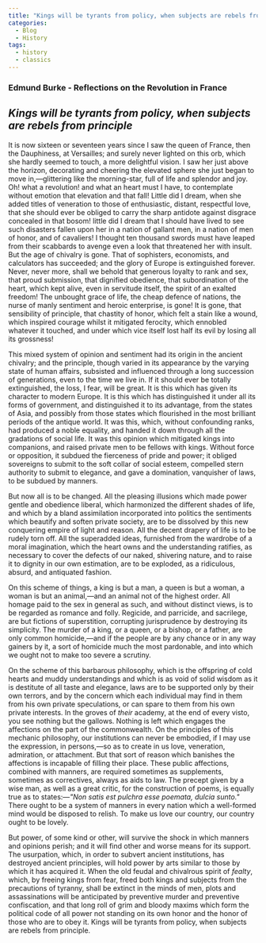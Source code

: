 ```yaml
---
title: "Kings will be tyrants from policy, when subjects are rebels from principle"
categories:
  - Blog
  - History
tags:
  - history
  - classics
--- 
```


### Edmund Burke - Reflections on the Revolution in France

## *Kings will be tyrants from policy, when subjects are rebels from principle*

It is now sixteen or seventeen years since I saw the queen of France, then the Dauphiness, at Versailles; and surely never lighted on this orb, which she hardly seemed to touch, a more delightful vision. I saw her just above the horizon, decorating and cheering the elevated sphere she just began to move in,—glittering like the morning-star, full of life and splendor and joy. Oh! what a revolution! and what an heart must I have, to contemplate without emotion that elevation and that fall! Little did I dream, when she added titles of veneration to those of enthusiastic, distant, respectful love, that she should ever be obliged to carry the sharp antidote against disgrace concealed in that bosom! little did I dream that I should have lived to see such disasters fallen upon her in a nation of gallant men, in a nation of men of honor, and of cavaliers! I thought ten thousand swords must have leaped from their scabbards to avenge even a look that threatened her with insult. But the age of chivalry is gone. That of sophisters, economists, and calculators has succeeded; and the glory of Europe is extinguished forever. Never, never more, shall we behold that generous loyalty to rank and sex, that proud submission, that dignified obedience, that subordination of the heart, which kept alive, even in servitude itself, the spirit of an exalted freedom! The unbought grace of life, the cheap defence of nations, the nurse of manly sentiment and heroic enterprise, is gone! It is gone, that sensibility of principle, that chastity of honor, which felt a stain like a wound, which inspired courage whilst it mitigated ferocity, which ennobled whatever it touched, and under which vice itself lost half its evil by losing all its grossness!

This mixed system of opinion and sentiment had its origin in the ancient chivalry; and the principle, though varied in its appearance by the varying state of human affairs, subsisted and influenced through a long succession of generations, even to the time we live in. If it should ever be totally extinguished, the loss, I fear, will be great. It is this which has given its character to modern Europe. It is this which has distinguished it under all its forms of government, and distinguished it to its advantage, from the states of Asia, and possibly from those states which flourished in the most brilliant periods of the antique world. It was this, which, without confounding ranks, had produced a noble equality, and handed it down through all the gradations of social life. It was this opinion which mitigated kings into companions, and raised private men to be fellows with kings. Without force or opposition, it subdued the fierceness of pride and power; it obliged sovereigns to submit to the soft collar of social esteem, compelled stern authority to submit to elegance, and gave a domination, vanquisher of laws, to be subdued by manners.

But now all is to be changed. All the pleasing illusions which made power gentle and obedience liberal, which harmonized the different shades of life, and which by a bland assimilation incorporated into politics the sentiments which beautify and soften private society, are to be dissolved by this new conquering empire of light and reason. All the decent drapery of life is to be rudely torn off. All the superadded ideas, furnished from the wardrobe of a moral imagination, which the heart owns and the understanding ratifies, as necessary to cover the defects of our naked, shivering nature, and to raise it to dignity in our own estimation, are to be exploded, as a ridiculous, absurd, and antiquated fashion.

On this scheme of things, a king is but a man, a queen is but a woman, a woman is but an animal,—and an animal not of the highest order. All homage paid to the sex in general as such, and without distinct views, is to be regarded as romance and folly. Regicide, and parricide, and sacrilege, are but fictions of superstition, corrupting jurisprudence by destroying its simplicity. The murder of a king, or a queen, or a bishop, or a father, are only common homicide,—and if the people are by any chance or in any way gainers by it, a sort of homicide much the most pardonable, and into which we ought not to make too severe a scrutiny.

On the scheme of this barbarous philosophy, which is the offspring of cold hearts and muddy understandings and which is as void of solid wisdom as it is destitute of all taste and elegance, laws are to be supported only by their own terrors, and by the concern which each individual may find in them from his own private speculations, or can spare to them from his own private interests. In the groves of *their* academy, at the end of every visto, you see nothing but the gallows. Nothing is left which engages the affections on the part of the commonwealth. On the principles of this mechanic philosophy, our institutions can never be embodied, if I may use the expression, in persons,—so as to create in us love, veneration, admiration, or attachment. But that sort of reason which banishes the affections is incapable of filling their place. These public affections, combined with manners, are required sometimes as supplements, sometimes as correctives, always as aids to law. The precept given by a wise man, as well as a great critic, for the construction of poems, is equally true as to states:—*"Non satis est pulchra esse poemata, dulcia sunto."* There ought to be a system of manners in every nation which a well-formed mind would be disposed to relish. To make us love our country, our country ought to be lovely.

But power, of some kind or other, will survive the shock in which manners and opinions perish; and it will find other and worse means for its support. The usurpation, which, in order to subvert ancient institutions, has destroyed ancient principles, will hold power by arts similar to those by which it has acquired it. When the old feudal and chivalrous spirit of *fealty*, which, by freeing kings from fear, freed both kings and subjects from the precautions of tyranny, shall be extinct in the minds of men, plots and assassinations will be anticipated by preventive murder and preventive confiscation, and that long roll of grim and bloody maxims which form the political code of all power not standing on its own honor and the honor of those who are to obey it. Kings will be tyrants from policy, when subjects are rebels from principle.